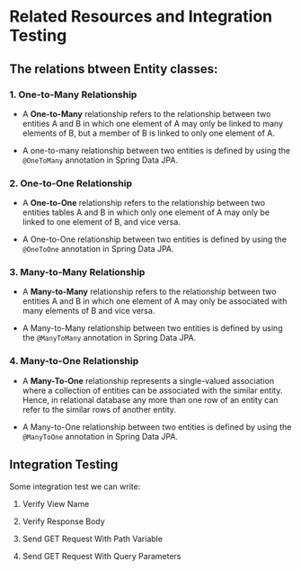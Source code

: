 # Related Resources and Integration Testing

## The relations btween Entity classes:

### 1. One-to-Many Relationship

* A **One-to-Many** relationship refers to the relationship between two entities A and B in which one element of A may only be linked to many elements of B, but a member of B is linked to only one element of A.

* A one-to-many relationship between two entities is defined by using the `@OneToMany` annotation in Spring Data JPA.

### 2. One-to-One Relationship

* A **One-to-One** relationship refers to the relationship between two entities tables A and B in which only one element of A may only be linked to one element of B, and vice versa.

* A One-to-One relationship between two entities is defined by using the `@OneToOne` annotation in Spring Data JPA.

### 3. Many-to-Many Relationship

* A **Many-to-Many** relationship refers to the relationship between two entities A and B in which one element of A may only be associated with many elements of B and vice versa.

* A Many-to-Many relationship between two entities is defined by using the `@ManyToMany` annotation in Spring Data JPA.

### 4. Many-to-One Relationship

* A **Many-To-One** relationship represents a single-valued association where a collection of entities can be associated with the similar entity. Hence, in relational database any more than one row of an entity can refer to the similar rows of another entity.

* A Many-to-One relationship between two entities is defined by using the `@ManyToOne` annotation in Spring Data JPA.

## Integration Testing

Some integration test we can write:

1. Verify View Name

2. Verify Response Body

3. Send GET Request With Path Variable

4. Send GET Request With Query Parameters